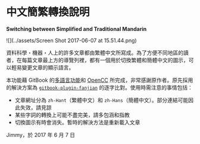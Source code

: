 # 中文簡繁轉換說明

**Switching between Simplified and Traditional Mandarin**

![](../assets/Screen Shot 2017-06-07 at 15.51.44.png)

資料科學・機器・人上的許多文章都由繁體中文所寫成。為了方便不同地區的讀者，在每篇文章最上方的導覽列裡，都有一個用於切換繁體和簡體中文的圖示，可以輕易變更文章的顯示語言。

本功能藉 GitBook 的[多語言功能](https://toolchain.gitbook.com/languages.html)和 [OpenCC](https://github.com/BYVoid/OpenCC) 所完成，非常感謝原作者。原先採用的解決方案為 [`gitbook-plugin-fanjian`](https://www.npmjs.com/package/gitbook-plugin-fanjian) 的逐字比對。使用時需注意的事情包括：

* 文章網址分為 `zh-Hant`（繁體中文）和 `zh-Hans`（簡體中文）。部分連結可能因此失效，請見諒
* 某些字詞的轉換上可能不盡完美，請多包涵和指教
* 切換圖示有時會消失。暫時的解決方法是重新載入文章

Jimmy，於 2017 年 6 月 7 日

